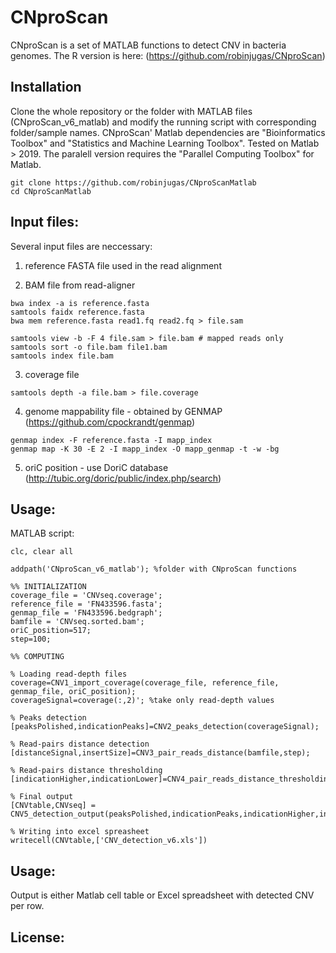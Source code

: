 # CNproScan
CNproScan is a set of MATLAB functions to detect CNV in bacteria genomes. 
The R version is here: (https://github.com/robinjugas/CNproScan)

## Installation
Clone the whole repository or the folder with MATLAB files (CNproScan_v6_matlab) and modify the running script with corresponding folder/sample names. 
CNproScan' Matlab dependencies are "Bioinformatics Toolbox" and "Statistics and Machine Learning Toolbox". Tested on Matlab > 2019. 
The paralell version requires the "Parallel Computing Toolbox" for Matlab. 

```
git clone https://github.com/robinjugas/CNproScanMatlab
cd CNproScanMatlab
```

## Input files:
Several input files are neccessary:

1. reference FASTA file used in the read alignment

2. BAM file from read-aligner
```
bwa index -a is reference.fasta
samtools faidx reference.fasta
bwa mem reference.fasta read1.fq read2.fq > file.sam

samtools view -b -F 4 file.sam > file.bam # mapped reads only
samtools sort -o file.bam file1.bam
samtools index file.bam
```
3. coverage file
```
samtools depth -a file.bam > file.coverage
```
4. genome mappability file - obtained by GENMAP (https://github.com/cpockrandt/genmap)
```
genmap index -F reference.fasta -I mapp_index
genmap map -K 30 -E 2 -I mapp_index -O mapp_genmap -t -w -bg
```

5. oriC position - use DoriC database (http://tubic.org/doric/public/index.php/search)

## Usage:
MATLAB script:
```
clc, clear all

addpath('CNproScan_v6_matlab'); %folder with CNproScan functions

%% INITIALIZATION
coverage_file = 'CNVseq.coverage';
reference_file = 'FN433596.fasta';
genmap_file = 'FN433596.bedgraph';
bamfile = 'CNVseq.sorted.bam';
oriC_position=517;
step=100;

%% COMPUTING

% Loading read-depth files
coverage=CNV1_import_coverage(coverage_file, reference_file, genmap_file, oriC_position);
coverageSignal=coverage(:,2)'; %take only read-depth values

% Peaks detection
[peaksPolished,indicationPeaks]=CNV2_peaks_detection(coverageSignal);

% Read-pairs distance detection
[distanceSignal,insertSize]=CNV3_pair_reads_distance(bamfile,step);

% Read-pairs distance thresholding
[indicationHigher,indicationLower]=CNV4_pair_reads_distance_thresholding(distanceSignal,insertSize);

% Final output
[CNVtable,CNVseq] = CNV5_detection_output(peaksPolished,indicationPeaks,indicationHigher,indicationLower,coverageSignal,reference_file);

% Writing into excel spreasheet
writecell(CNVtable,['CNV_detection_v6.xls'])
```

## Usage:
Output is either Matlab cell table or Excel spreadsheet with detected CNV per row. 

## License: